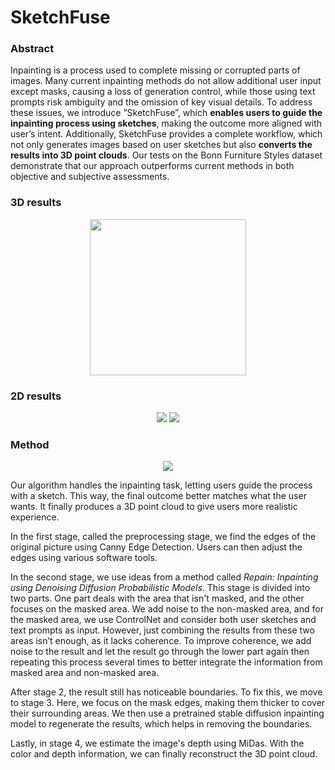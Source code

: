 # SketchFuse

### Abstract
Inpainting is a process used to complete missing or corrupted parts of images. Many current inpainting methods do not allow additional user input except masks, causing a loss of generation control, while those using text prompts
risk ambiguity and the omission of key visual details. To address these issues, we introduce ”SketchFuse”, which **enables users to guide the inpainting process using sketches**, making the outcome more aligned with user’s intent. Additionally, SketchFuse provides a complete workflow, which not only generates images based on user sketches but also **converts the results into 3D point clouds**. Our tests on the Bonn Furniture Styles dataset demonstrate that our approach outperforms current methods in both objective and subjective assessments.

### 3D results
<p align="center">
  <img src="resultgif.gif" width="250"/>
</p>

### 2D results
<p align="center">
  <img src="result.png" />
  <img src="result2.png" />
</p>

### Method
<p align="center">
  <img src="final.png">
</p>
Our algorithm handles the inpainting task, letting users guide the process with a sketch. This way, the final outcome better matches what the user wants. It finally produces a 3D point cloud to give users more realistic experience.

In the first stage, called the preprocessing stage, we find the edges of the original picture using Canny Edge Detection. Users can then adjust the edges using various software tools.

In the second stage, we use ideas from a method called *Repain: Inpainting using Denoising Diffusion Probabilistic Models*. This stage is divided into two parts. One part deals with the area that isn't masked, and the other focuses on the masked area. We add noise to the non-masked area, and for the masked area, we use ControlNet and consider both user sketches and text prompts as input. However, just combining the results from these two areas isn’t enough, as it lacks coherence. To improve coherence, we add noise to the result and let the result go through the lower part again then repeating this process several times to better integrate the information from masked area and non-masked area.

After stage 2, the result still has noticeable boundaries. To fix this, we move to stage 3. Here, we focus on the mask edges, making them thicker to cover their surrounding areas. We then use a pretrained stable diffusion inpainting model to regenerate the results, which helps in removing the boundaries.

Lastly, in stage 4, we estimate the image's depth using MiDas. With the color and depth information, we can finally reconstruct the 3D point cloud.
